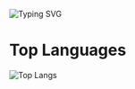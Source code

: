 ![Typing SVG](https://readme-typing-svg.demolab.com?font=Fira+Code&weight=300&size=40&duration=2500&pause=1000&width=300&height=70&lines=Kurai)

# Top Languages
![Top Langs](https://github-readme-stats.vercel.app/api/top-langs/?username=Kumarion&layout=compact&theme=transparent)